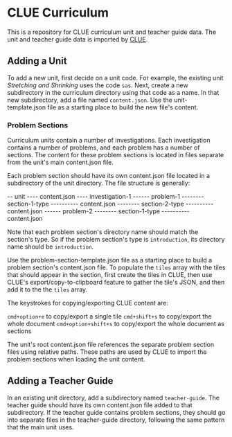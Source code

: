 # CLUE Curriculum

This is a repository for CLUE curriculum unit and teacher guide data. The unit and teacher guide data is imported by [CLUE](https://github.com/concord-consortium/collaborative-learning).

## Adding a Unit

To add a new unit, first decide on a unit code. For example, the existing unit _Stretching and Shrinking_ uses the code `sas`. Next, create a new subdirectory in the curriculum directory using that code as a name. In that new subdirectory, add a file named `content.json`. Use the unit-template.json file as a starting place to build the new file's content.

### Problem Sections
Curriculum units contain a number of investigations. Each investigation contains a number of problems, and each problem has a number of sections. The content for these problem sections is located in files separate from the unit's main content.json file.

Each problem section should have its own content.json file located in a subdirectory of the unit directory. The file structure is generally:

-- unit
---- content.json
---- investigation-1
------ problem-1
-------- section-1-type
---------- content.json
-------- section-2-type
---------- content.json
------ problem-2
-------- section-1-type
---------- content.json

Note that each problem section's directory name should match the section's type. So if the problem section's type is `introduction`, its directory name should be `introduction`.

Use the problem-section-template.json file as a starting place to build a problem section's content.json file. To populate the `tiles` array with the tiles that should appear in the section, first create the tiles in CLUE, then use CLUE's export/copy-to-clipboard feature to gather the tile's JSON, and then add it to the the `tiles` array.

The keystrokes for copying/exporting CLUE content are:

`cmd+option+e` to copy/export a single tile
`cmd+shift+s` to copy/export the whole document
`cmd+option+shift+s` to copy/export the whole document as sections

The unit's root content.json file references the separate problem section files using relative paths. These paths are used by CLUE to import the problem sections when loading the unit content.

## Adding a Teacher Guide

In an existing unit directory, add a subdirectory named `teacher-guide`. The teacher guide should have its own content.json file added to that subdirectory. If the teacher guide contains problem sections, they should go into separate files in the teacher-guide directory, following the same pattern that the main unit uses.
